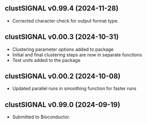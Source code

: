 ## clustSIGNAL v0.99.4 (2024-11-28)
* Corrected character check for output format type.

## clustSIGNAL v0.00.3 (2024-10-31)
* Clustering parameter options added to package
* Initial and final clustering steps are now in separate functions
* Test units added to the package

## clustSIGNAL v0.00.2 (2024-10-08)
* Updated parallel runs in smoothing function for faster runs

## clustSIGNAL v0.99.0 (2024-09-19)
* Submitted to Bioconductor.
